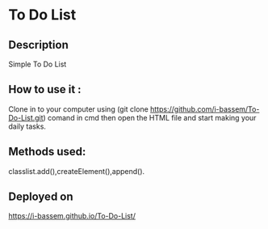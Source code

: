 # To Do List 

## Description

Simple To Do List 

## How to use it :
Clone in to your computer using (git clone  https://github.com/i-bassem/To-Do-List.git) comand in cmd
then open the HTML file and start making your daily tasks.

## Methods used:
classlist.add(),createElement(),append().

## Deployed on
https://i-bassem.github.io/To-Do-List/